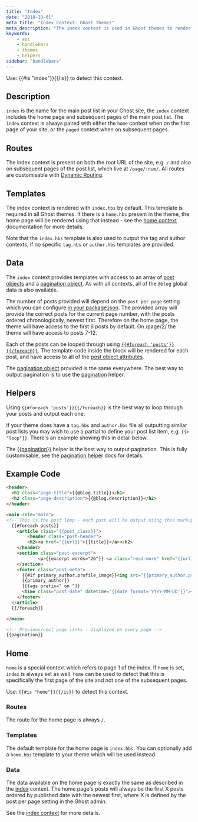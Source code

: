 ```yaml
---
title: "Index"
date: "2018-10-01"
meta_title: "Index Context: Ghost Themes"
meta_description: "The index context is used in Ghost themes to render lists of posts in a publication. Learn more about contexts and building custom theme 👻"
keywords:
    - api
    - handlebars
    - themes
    - helpers
sidebar: "handlebars"
---
```



Use: {{#is "index"}}{{/is}} to detect this context.

## Description

`index` is the name for the main post list in your Ghost site, the `index` context includes the home page and subsequent pages of the main post list. The `index` context is always paired with either the `home` context when on the first page of your site, or the `paged` context when on subsequent pages.

## Routes

The index context is present on both the root URL of the site, e.g. `/` and also on subsequent pages of the post list, which live at `/page/:num/`. All routes are customisable with [Dynamic Routing](/v2/docs/dynamic-routing).

## Templates

The index context is rendered with `index.hbs` by default. This template is required in all Ghost themes. If there is a `home.hbs` present in the theme, the home page will be rendered using that instead - see the [home context](doc:home-context) documentation for more details.

Note that the `index.hbs` template is also used to output the tag and author contexts, if no specific `tag.hbs` or `author.hbs` templates are provided.

## Data

The `index` context provides templates with access to an array of [post objects](/docs/post-context#section-post-object-attributes) and a [pagination object](/docs/pagination#section-pagination-attributes). As with all contexts, all of the `@blog` global data is also available.

The number of posts provided will depend on the `post per page` setting which you can configure [in your package.json](/docs/packagejson#section--config-posts_per_page-). The provided array will provide the correct posts for the current page number, with the posts ordered chronologically, newest first. Therefore on the home page, the theme will have access to the first 6 posts by default. On /page/2/ the theme will have access to posts 7-12.

Each of the posts can be looped through using [`{{#foreach 'posts'}}{{/foreach}}`](doc:foreach). The template code inside the block will be rendered for each post, and have access to all of the [post object attributes](/docs/post-context#post-object-attributes).

The [pagination object](/docs/pagination#section-pagination-attributes) provided is the same everywhere. The best way to output pagination is to use the [pagination](doc:pagination) helper.

## Helpers

Using `{{#foreach 'posts'}}{{/foreach}}` is the best way to loop through your posts and output each one.

If your theme does have a `tag.hbs` and `author.hbs` file all outputting similar post lists you may wish to use a partial to define your post list item, e.g. `{{> "loop"}}`. There's an example showing this in detail below.

The [{{pagination}}](doc:pagination) helper is the best way to output pagination. This is fully customisable, see the [pagination helper](doc:pagination) docs for details.

## Example Code

```html
<header>
  <h1 class="page-title">{{@blog.title}}</h1>
  <h2 class="page-description">{{@blog.description}}</h2>
</header>

<main role="main">
<!-- This is the post loop - each post will be output using this markup -->
  {{#foreach posts}}
	<article class="{{post_class}}">
 		<header class="post-header">
   		<h2><a href="{{url}}">{{title}}</a></h2>
    </header>
    <section class="post-excerpt">
 			<p>{{excerpt words="26"}} <a class="read-more" href="{{url}}">...</a></p>
    </section>
    <footer class="post-meta">
      {{#if primary_author.profile_image}}<img src="{{primary_author.profile_image}}" alt="Author image" />{{/if}}
      {{primary_author}}
      {{tags prefix=" on "}}
      <time class="post-date" datetime="{{date format='YYYY-MM-DD'}}">{{date format="DD MMMM YYYY"}}</time>
    </footer>
  </article>
  {{/foreach}}

</main>

<!-- Previous/next page links - displayed on every page -->
{{pagination}}

```

## Home

`home` is a special context which refers to page 1 of the index. If `home` is set, `index` is always set as well. `home` can be used to detect that this is specifically the first page of the site and not one of the subsequent pages.

Use: `{{#is "home"}}{{/is}}` to detect this context.

### Routes

The route for the home page is always `/`.

### Templates

The default template for the home page is `index.hbs`. You can optionally add a `home.hbs` template to your theme which will be used instead.

### Data

The data available on the home page is exactly the same as described in the [index](doc:index-context) context. The home page's posts will always be the first X posts ordered by published date with the newest first, where X is defined by the post per page setting in the Ghost admin.

See the [index context](doc:index-context) for more details.
